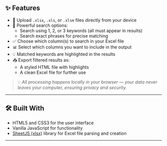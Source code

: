 ## ✨ Features

- 📂 Upload `.xlsx`, `.xls`, or `.xlsm` files directly from your device
- 🔎 Powerful search options:
  - Search using 1, 2, or 3 keywords (all must appear in results)
  - Search exact phrases for precise matching
- ✅ Choose which column(s) to search in your Excel file
- 📊 Select which columns you want to include in the output
- 💡 Matched keywords are highlighted in the results
- 📥 Export filtered results as:
  - A styled HTML file with highlights
  - A clean Excel file for further use
>💡 *All processing happens locally in your browser — your data never leaves your computer, ensuring privacy and security.*

---

## 🛠️ Built With

- HTML5 and CSS3 for the user interface
- Vanilla JavaScript for functionality
- [SheetJS (xlsx)](https://github.com/SheetJS/sheetjs) library for Excel file parsing and creation

---


